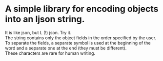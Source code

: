 # A simple library for encoding objects into an <b>ljson</b> string. <br>
It is like json, but L (!) json. Try it. <br>
The string contains only the object fields in the order specified by the user. <br>
To separate the fields, a separate symbol is used at the beginning of the word and a separate one at the end (they must be different). <br>
These characters are rare for human writing.
